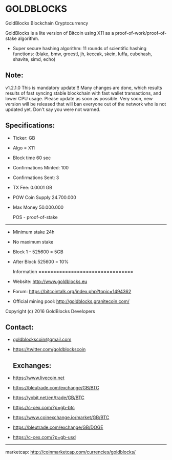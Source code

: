 # GOLDBLOCKS
GoldBlocks Blockchain Cryptocurrency

GoldBlocks is a lite version of Bitcoin using X11 as a proof-of-work/proof-of-stake algorithm.
 - Super secure hashing algorithm: 11 rounds of scientific hashing functions: 
 (blake, bmw, groestl, jh, keccak, skein, luffa, cubehash, shavite, simd, echo)

 
  Note:
----------------
v1.2.1.0
This is mandatory update!!!
Many changes are done, which results results of fast syncing stable
blockchain with fast wallet transactions, and lower CPU usage. 
Please update as soon as possible.
Very soon, new version will be released that will ban everyone out of the network who is not updated yet.
Don't say you were not warned.
 
  Specifications:
----------------
- Ticker: GB
- Algo = X11
- Block time 60 sec
- Confirmations Minted: 100
- Confirmations Sent: 3
- TX Fee: 0.0001 GB
- POW Coin Supply 24.700.000
- Max Money 50.000.000


  POS - proof-of-stake
----------------
- Minimum stake 24h
- No maximum stake
- Block 1 - 525600 = 5GB
- After Block 525600 = 10%

  Information 
================================
- Website: http://www.goldblocks.eu
- Forum: https://bitcointalk.org/index.php?topic=1494362
- Official mining pool: http://goldblocks.granitecoin.com/

Copyright (c) 2016 GoldBlocks Developers


  Contact:
----------------
- goldblockscoin@gmail.com
- https://twitter.com/goldblockscoin


  Exchanges:
  -------------------
- https://www.livecoin.net
- https://bleutrade.com/exchange/GB/BTC
- https://yobit.net/en/trade/GB/BTC
- https://c-cex.com/?p=gb-btc
- https://www.coinexchange.io/market/GB/BTC
- https://bleutrade.com/exchange/GB/DOGE
- https://c-cex.com/?p=gb-usd



-------------------
marketcap: http://coinmarketcap.com/currencies/goldblocks/

